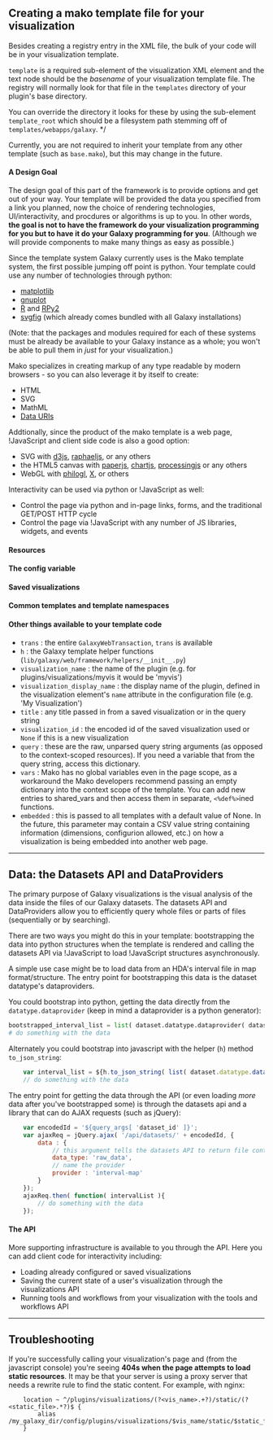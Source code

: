 ## Creating a mako template file for your visualization

Besides creating a registry entry in the XML file, the bulk of your code will be in your visualization template.

`template` is a required sub-element of the visualization XML element and the text node should be the *basename*
of your visualization template file. The registry will normally look for that file in the `templates` directory of
your plugin's base directory.


You can override the directory it looks for these by using the sub-element `template_root` which
should be a filesystem path stemming off of `templates/webapps/galaxy`.
*/

Currently, you are not required to inherit your template from any other template (such as `base.mako`), but this may
change in the future.


#### A Design Goal

The design goal of this part of the framework is to provide options and get out of your way. Your template will be
provided the data you specified from a link you planned, now the choice of rendering technologies, UI/interactivity,
and procdures or algorithms is up to you. In other words, **the goal is not to have the framework do your visualization
programming for you but to have it do your Galaxy programming for you**. (Although we will provide components to
make many things as easy as possible.)

Since the template system Galaxy currently uses is the Mako template system, the first possible jumping off point is
python. Your template could use any number of technologies through python:
* [matplotlib](http://matplotlib.org)
* [gnuplot](http://gnuplot.info)
* [R](http://r-project.org) and [RPy2](http://rpy.sourceforge.net/rpy2.html)
* [svgfig](http://code.google.com/p/svgfig) (which already comes bundled with all Galaxy installations)

(Note: that the packages and modules required for each of these systems must be already be available to your Galaxy
instance as a whole; you won't be able to pull them in *just* for your visualization.)

Mako specializes in creating markup of any type readable by modern browsers - so you can also leverage it by itself to
create:
* HTML
* SVG
* MathML
* [Data URIs](http://en.wikipedia.org/wiki/Data_URI_scheme)

Addtionally, since the product of the mako template is a web page, !JavaScript and client side code is also a good option:
* SVG with [d3js](http://d3js.org), [raphaeljs](http://raphaeljs.com), or any others
* the HTML5 canvas with [paperjs](http://paperjs.org), [chartjs](http://chartjs.org),
  [processingjs](http://processingjs.org) or any others
* WebGL with [philogl](http://senchalabs.org/philogl), [X](http://github.com/xtk/X), or others

Interactivity can be used via python or !JavaScript as well:
* Control the page via python and in-page links, forms, and the traditional GET/POST HTTP cycle
* Control the page via !JavaScript with any number of JS libraries, widgets, and events

#### Resources

#### The config variable

#### Saved visualizations

#### Common templates and template namespaces

#### Other things available to your template code

* `trans` : the entire `GalaxyWebTransaction`, `trans` is available
* `h` : the Galaxy template helper functions (`lib/galaxy/web/framework/helpers/__init__.py`)
* `visualization_name` : the name of the plugin (e.g. for plugins/visualizations/myvis it would be 'myvis')
* `visualization_display_name` : the display name of the plugin, defined in the visualization element's `name`
  attribute in the configuration file (e.g. 'My Visualization')
* `title` : any title passed in from a saved visualization or in the query string
* `visualization_id` : the encoded id of the saved visualization used or `None` if this is a new visualization
* `query` : these are the raw, unparsed query string arguments (as opposed to the context-scoped resources). If you need
  a variable that from the query string, access this dictionary.
* `vars` : Mako has no global variables even in the page scope, as a workaround the Mako developers recommend
  passing an empty dictionary into the context scope of the template. You can add new entries to shared_vars and then
  access them in separate, `<%def%>`ined functions.
* `embedded` : this is passed to all templates with a default value of None. In the future, this parameter may contain
  a CSV value string containing information (dimensions, configurion allowed, etc.) on how a visualization is being
  embedded into another web page.

----
## Data: the Datasets API and DataProviders

The primary purpose of Galaxy visualizations is the visual analysis of the data inside the files of our Galaxy datasets.
The datasets API and DataProviders allow you to efficiently query whole files or parts of files (sequentially or by
searching).

There are two ways you might do this in your template: bootstrapping the data into python structures when the template
is rendered and calling the datasets API via !JavaScript to load !JavaScript structures asynchronously.

A simple use case might be to load data from an HDA's interval file in map format/structure. The entry point for
bootstrapping this data is the dataset datatype's dataproviders.


You could bootstrap into python, getting the data directly from the `datatype.dataprovider` (keep in mind a
dataprovider is a python generator):
```python
bootstrapped_interval_list = list( dataset.datatype.dataprovider( dataset, 'interval-map' ) )
# do something with the data
```


Alternately you could bootstrap into javascript with the helper (`h`) method `to_json_string`:
```javascript
    var interval_list = ${h.to_json_string( list( dataset.datatype.dataprovider( dataset, 'interval-map' ) ) )};
    // do something with the data
```


The entry point for getting the data through the API (or even loading *more* data after you've bootstrapped some) is
through the datasets api and a library that can do AJAX requests (such as jQuery):
```javascript
    var encodedId = '${query_args[ 'dataset_id' ]}';
    var ajaxReq = jQuery.ajax( '/api/datasets/' + encodedId, {
        data : {
            // this argument tells the datasets API to return file contents instead of data about the dataset itself
            data_type: 'raw_data',
            // name the provider
            provider : 'interval-map'
        }
    });
    ajaxReq.then( function( intervalList ){
        // do something with the data
    });
```



#### The API

More supporting infrastructure is available to you through the API. Here you can add client code for interactivity
including:
* Loading already configured or saved visualizations
* Saving the current state of a user's visualization through the visualizations API
* Running tools and workflows from your visualization with the tools and workflows API

----
## Troubleshooting

If you're successfully calling your visualization's page and (from the javascript console) you're seeing **404s when
the page attempts to load static resources**. It may be that your server is using a proxy server that needs a rewrite
rule to find the static content. For example, with nginx:
```nginx
    location ~ ^/plugins/visualizations/(?<vis_name>.+?)/static/(?<static_file>.*?)$ {
        alias /my_galaxy_dir/config/plugins/visualizations/$vis_name/static/$static_file;
    }
```

